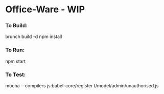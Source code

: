 # Office-Ware - WIP

### To Build:

brunch build -d
npm install

### To Run:

npm start

### To Test:

mocha --compilers js:babel-core/register t/model/admin/unauthorised.js
